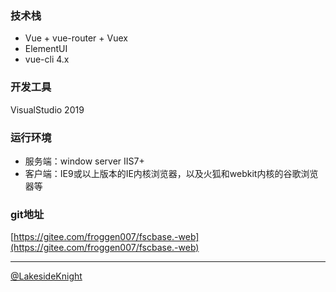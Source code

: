 
### 技术栈
* Vue + vue-router + Vuex
* ElementUI
* vue-cli 4.x

### 开发工具
VisualStudio 2019

### 运行环境
* 服务端：window server IIS7+
* 客户端：IE9或以上版本的IE内核浏览器，以及火狐和webkit内核的谷歌浏览器等

### git地址
[https://gitee.com/froggen007/fscbase.-web](https://gitee.com/froggen007/fscbase.-web)

----------
[@LakesideKnight](https://github.com/LakesideKnight)
